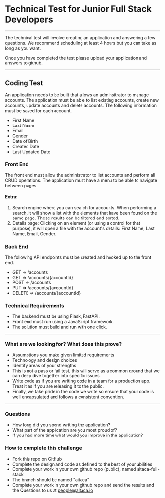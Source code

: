 # Technical Test for Junior Full Stack Developers

***

The technical test will involve creating an application and answering a few questions. 
We recommend scheduling at least 4 hours but you can take as long as you want.

Once you have completed the test please upload your application and answers to github.

***

## Coding Test

An application needs to be built that allows an adminsitrator to manage accounts. The application must be able 
to list existing accounts, create new accounts, update accounts and delete accounts. The following information
must be saved for each account.

* First Name
* Last Name
* Email
* Gender
* Date of Birth
* Created Date
* Last Updated Date

### Front End

The front end must allow the administrator to list accounts and perform all CRUD operations. The application must have a menu to be able to navigate between pages.

#### Extra:
1. Search engine where you can search for accounts. When performing a search, it will show a list with the elements that have been found on the same page. These results can be filtered and sorted.
2. Details page: Clicking on an element (or using a control for that purpose), it will open a file with the account's details: First Name, Last Name, Email, Gender.

### Back End

The following API endpoints must be created and hooked up to the front end.


* GET => /accounts
* GET => /accounts/{accountId}
* POST => /accounts
* PUT => /accounts/{accountId}
* DELETE => /accounts/{accountId}


### Technical Requirements

* The backend must be using Flask, FastAPI.
* Front end must run using a JavaScript framework.
* The solution must build and run with one click.

***

### What are we looking for? What does this prove?
* Assumptions you make given limited requirements
* Technology and design choices
* Identify areas of your strengths
* This is not a pass or fail test, this will serve as a common ground that we can deep dive together into specific issues
* Write code as if you are writing code in a team for a production app. Treat it as if you are releasing it to the public.
* Finally, we take pride in the code we write so ensure that your code is well encapsulated and follows a consistent convention. 

***

### Questions

* How long did you spend writing the application?
* What part of the application are you most proud of?
* If you had more time what would you improve in the application?


### How to complete this challenge
* Fork this repo on GitHub
* Complete the design and code as defined to the best of your abilities
* Complete your work in your own github repo (public), named aitaca-full-stack
* The branch should be named "aitaca"
* Complete your work in your own github repo and send the results and the Questions to us at people@aitaca.io
